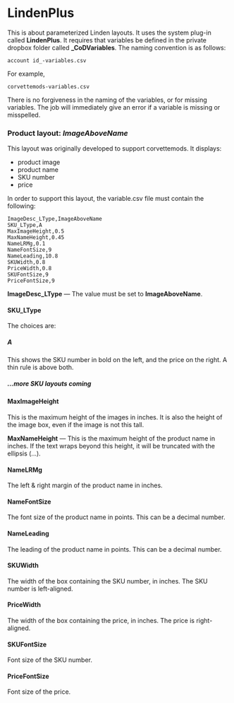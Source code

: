 # LindenPlus
This is about parameterized Linden layouts. 
It uses the system plug-in called **LindenPlus**. 
It requires that variables be defined in the private dropbox folder called **_CoDVariables**. The naming convention is as follows:

    account id_-variables.csv

For example, 

    corvettemods-variables.csv

There is no forgiveness in the naming of the variables, or for missing variables. The job will immediately give an error if a variable is missing or misspelled.

### Product layout: *ImageAboveName*
This layout was originally developed to support corvettemods. It displays:
* product image
* product name
* SKU number
* price

In order to support this layout, the variable.csv file must contain the following:

    ImageDesc_LType,ImageAboveName
    SKU_LType,A
    MaxImageHeight,0.5
    MaxNameHeight,0.45
    NameLRMg,0.1
    NameFontSize,9
    NameLeading,10.8
    SKUWidth,0.8
    PriceWidth,0.8
    SKUFontSize,9
    PriceFontSize,9

**ImageDesc_LType** — The value must be set to **ImageAboveName**.

#### SKU_LType
The choices are:
##### A
This shows the SKU number in bold on the left, and the price on the right. A thin rule is above both.

##### ...more SKU layouts coming

#### MaxImageHeight
This is the maximum height of the images in inches. It is also the height of the image box, even if the image is not this tall.

**MaxNameHeight** — This is the maximum height of the product name in inches. If the text wraps beyond this height, it will be truncated with the ellipsis (...).

#### NameLRMg
The left & right margin of the product name in inches. 

#### NameFontSize
The font size of the product name in points. This can be a decimal number.

#### NameLeading
The leading of the product name in points. This can be a decimal number.

#### SKUWidth
The width of the box containing the SKU number, in inches. The SKU number is left-aligned.

#### PriceWidth
The width of the box containing the price, in inches. The price is right-aligned.

#### SKUFontSize
Font size of the SKU number.

#### PriceFontSize
Font size of the price.
